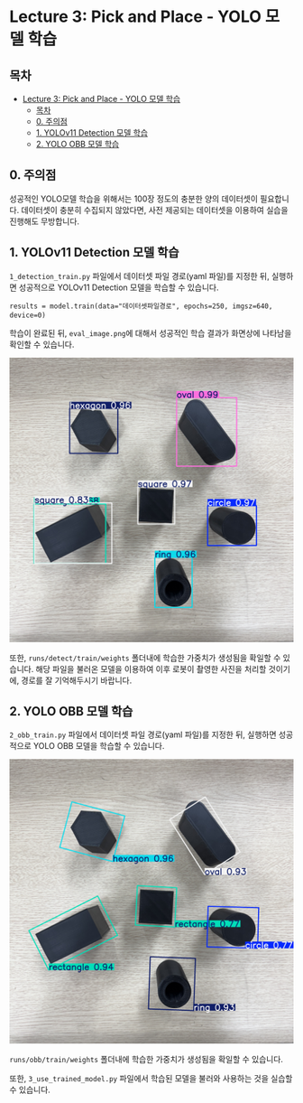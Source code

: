 # Lecture 3: Pick and Place - YOLO 모델 학습

## 목차
- [Lecture 3: Pick and Place - YOLO 모델 학습](#lecture-3-pick-and-place---yolo-모델-학습)
  - [목차](#목차)
  - [0. 주의점](#0-주의점)
  - [1. YOLOv11 Detection 모델 학습](#1-yolov11-detection-모델-학습)
  - [2. YOLO OBB 모델 학습](#2-yolo-obb-모델-학습)


## 0. 주의점

성공적인 YOLO모델 학습을 위해서는 100장 정도의 충분한 양의 데이터셋이 필요합니다. 데이터셋이 충분히 수집되지 않았다면, 사전 제공되는 데이터셋을 이용하여 실습을 진행해도 무방합니다.

## 1. YOLOv11 Detection 모델 학습

`1_detection_train.py` 파일에서 데이터셋 파일 경로(yaml 파일)를 지정한 뒤, 실행하면 성공적으로 YOLOv11 Detection 모델을 학습할 수 있습니다. 

```
results = model.train(data="데이터셋파일경로", epochs=250, imgsz=640, device=0)
```

학습이 완료된 뒤, `eval_image.png`에 대해서 성공적인 학습 결과가 화면상에 나타남을 확인할 수 있습니다.

<img src="image/eval_image_2.jpg" alt="Detection Result">

또한, `runs/detect/train/weights` 폴더내에 학습한 가중치가 생성됨을 확일할 수 있습니다. 해당 파일을 불러온 모델을 이용하여 이후 로봇이 촬영한 사진을 처리할 것이기에, 경로를 잘 기억해두시기 바랍니다.

## 2. YOLO OBB 모델 학습

`2_obb_train.py` 파일에서 데이터셋 파일 경로(yaml 파일)를 지정한 뒤, 실행하면 성공적으로 YOLO OBB 모델을 학습할 수 있습니다.
 
<img src="image/eval_image_2_obb.jpg" alt="Detection Result">

`runs/obb/train/weights` 폴더내에 학습한 가중치가 생성됨을 확일할 수 있습니다.

또한, `3_use_trained_model.py` 파일에서 학습된 모델을 불러와 사용하는 것을 실습할 수 있습니다.